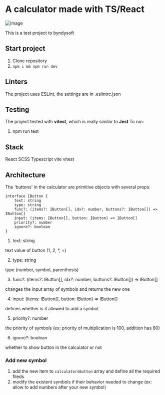 # A calculator made with TS/React

![image](https://user-images.githubusercontent.com/26363834/198832750-5d52cecb-0dae-443b-a68c-f6e183c30f1c.png)

This is a test project to byndysoft

## Start project
1. Clone repository
2. `npm i && npm run dev`

## Linters
The project uses ESLint, the settings are in .eslintrc.json

## Testing
The project tested with **vitest**, which is really similar to **Jest**
To run:
1. npm run test

## Stack
React
SCSS
Typescript
vite
vitest

## Architecture
The 'buttons' in the calculator are primitive objects with several props:
```
interface IButton {
    text: string
    type: string 
    func?: (items?: IButton[], idx?: number, buttons?: IButton[]) => IButton[]
    input: (items: IButton[], button: IButton) => IButton[]
    priority?: number
    ignore?: boolean
}
```

1. text: string

text value of button (1, 2, *, +)

2. type: string

type (number, symbol, parenthesis)

3. func?: (items?: IButton[], idx?: number, buttons?: IButton[]) => IButton[]

changes the input array of symbols and returns the new one

4. input: (items: IButton[], button: IButton) => IButton[]

defines whether is it allowed to add a symbol

5. priority?: number

the priority of symbols (ex: priority of multiplication is 100, addition has 80)

6. ignore?: boolean

whether to show button in the calculator or not

### Add new symbol
1. add the new item to `calculatorsButton` array and define all the required fileds
2. modify the existent symbols if their behavior needed to change (ex: allow to add numbers after your new symbol)


